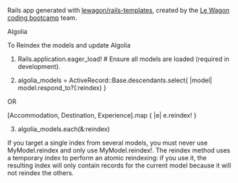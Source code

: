 Rails app generated with [lewagon/rails-templates](https://github.com/lewagon/rails-templates), created by the [Le Wagon coding bootcamp](https://www.lewagon.com) team.

Algolia

To Reindex the models and update Algolia

1. Rails.application.eager_load! # Ensure all models are loaded (required in development).

2. algolia_models = ActiveRecord::Base.descendants.select{ |model| model.respond_to?(:reindex) }

OR

[Accommodation, Destination, Experience].map { |e| e.reindex! }

3. algolia_models.each(&:reindex)

If you target a single index from several models, you must never use MyModel.reindex and only use MyModel.reindex!. The reindex method uses a temporary index to perform an atomic reindexing: if you use it, the resulting index will only contain records for the current model because it will not reindex the others.
